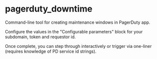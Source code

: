 pagerduty_downtime
==================

Command-line tool for creating maintenance windows in PagerDuty app. 

Configure the values in the "Configurable parameters" block for your subdomain,
token and requestor id. 

Once complete, you can step through interactively or trigger via one-liner (requires knowledge of PD service id strings). 


